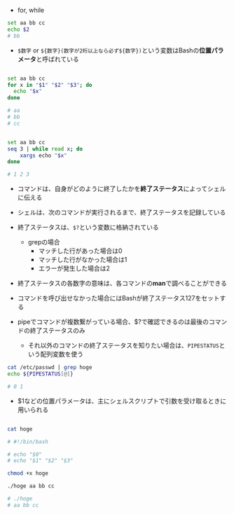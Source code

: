 - for, while

```bash
set aa bb cc
echo $2
# bb
```

- `$数字` or `${数字}(数字が2桁以上なら必ず${数字})`という変数はBashの**位置パラメータ**と呼ばれている

```bash

set aa bb cc
for x in "$1" "$2" "$3"; do
  echo "$x"
done

# aa
# bb
# cc

```

```bash

set aa bb cc
seq 3 | while read x; do
    xargs echo "$x"
done

# 1 2 3
```

- コマンドは、自身がどのように終了したかを**終了ステータス**によってシェルに伝える
- シェルは、次のコマンドが実行されるまで、終了ステータスを記録している
- 終了ステータスは、`$?`という変数に格納されている
  - grepの場合
    - マッチした行があった場合は0
    - マッチした行がなかった場合は1
    - エラーが発生した場合は2

- 終了ステータスの各数字の意味は、各コマンドの**man**で調べることができる
- コマンドを呼び出せなかった場合にはBashが終了ステータス127をセットする

- pipeでコマンドが複数繋がっている場合、$?で確認できるのは最後のコマンドの終了ステータスのみ
    - それ以外のコマンドの終了ステータスを知りたい場合は、`PIPESTATUS`という配列変数を使う

```bash
cat /etc/passwd | grep hoge
echo ${PIPESTATUS[@]}

# 0 1

```

- $1などの位置パラメータは、主にシェルスクリプトで引数を受け取るときに用いられる

```bash

cat hoge

# #!/bin/bash

# echo "$0"
# echo "$1" "$2" "$3"

chmod +x hoge

./hoge aa bb cc

# ./hoge
# aa bb cc

```
